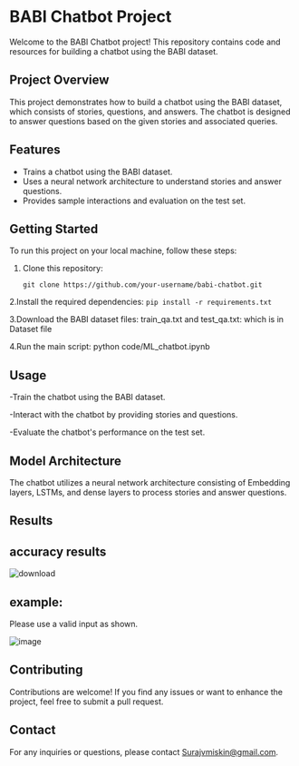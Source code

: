 # BABI Chatbot Project

Welcome to the BABI Chatbot project! This repository contains code and resources for building a chatbot using the BABI dataset.

## Project Overview

This project demonstrates how to build a chatbot using the BABI dataset, which consists of stories, questions, and answers. The chatbot is designed to answer questions based on the given stories and associated queries.

## Features

- Trains a chatbot using the BABI dataset.
- Uses a neural network architecture to understand stories and answer questions.
- Provides sample interactions and evaluation on the test set.

## Getting Started

To run this project on your local machine, follow these steps:

1. Clone this repository:
   ````
   git clone https://github.com/your-username/babi-chatbot.git
   ````
2.Install the required dependencies:
      ````
      pip install -r requirements.txt
      ````
      
3.Download the BABI dataset files: train_qa.txt and test_qa.txt:
  which is in Dataset file

  
4.Run the main script:
  python code/ML_chatbot.ipynb
  
## Usage
-Train the chatbot using the BABI dataset.

-Interact with the chatbot by providing stories and questions.

-Evaluate the chatbot's performance on the test set.



## Model Architecture
The chatbot utilizes a neural network architecture consisting of Embedding layers, LSTMs, and dense layers to process stories and answer questions.


## Results
## accuracy results

![download](https://github.com/Surajvmiskin/bAbI_Chatbot_using_keras/assets/114627861/9658b4cd-4bf8-4f40-b577-bc2b1d5593d8)



##  example:
Please use a valid input as shown.


![image](https://github.com/Surajvmiskin/bAbI_Chatbot_using_keras/assets/114627861/ed71d2e4-586d-48e7-a0e1-3e9307b7f3f8)


## Contributing
Contributions are welcome! If you find any issues or want to enhance the project, feel free to submit a pull request.

## Contact
For any inquiries or questions, please contact Surajvmiskin@gmail.com.
